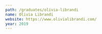 ```yaml
---
path: /graduates/olivia-librandi
name: Olivia Librandi
website: https://www.olivialibrandi.com/
year: 2019
---
```

